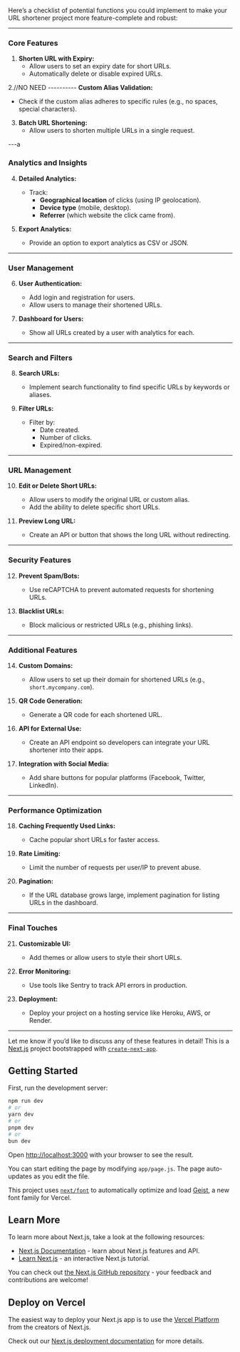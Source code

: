 Here’s a checklist of potential functions you could implement to make your URL shortener project more feature-complete and robust:

---

### **Core Features**
1. **Shorten URL with Expiry:**          
   - Allow users to set an expiry date for short URLs.
   - Automatically delete or disable expired URLs.

2.//NO NEED ---------- **Custom Alias Validation:**
   - Check if the custom alias adheres to specific rules (e.g., no spaces, special characters).

3. **Batch URL Shortening:**
   - Allow users to shorten multiple URLs in a single request.

---a

### **Analytics and Insights**
4. **Detailed Analytics:**
   - Track:
     - **Geographical location** of clicks (using IP geolocation).
     - **Device type** (mobile, desktop).
     - **Referrer** (which website the click came from).

5. **Export Analytics:**
   - Provide an option to export analytics as CSV or JSON.

---

### **User Management**
6. **User Authentication:**
   - Add login and registration for users.
   - Allow users to manage their shortened URLs.

7. **Dashboard for Users:**
   - Show all URLs created by a user with analytics for each.

---

### **Search and Filters**
8. **Search URLs:**
   - Implement search functionality to find specific URLs by keywords or aliases.

9. **Filter URLs:**
   - Filter by:
     - Date created.
     - Number of clicks.
     - Expired/non-expired.

---

### **URL Management**
10. **Edit or Delete Short URLs:**
    - Allow users to modify the original URL or custom alias.
    - Add the ability to delete specific short URLs.

11. **Preview Long URL:**
    - Create an API or button that shows the long URL without redirecting.

---

### **Security Features**
12. **Prevent Spam/Bots:**
    - Use reCAPTCHA to prevent automated requests for shortening URLs.

13. **Blacklist URLs:**
    - Block malicious or restricted URLs (e.g., phishing links).

---

### **Additional Features**
14. **Custom Domains:**
    - Allow users to set up their domain for shortened URLs (e.g., `short.mycompany.com`).

15. **QR Code Generation:**
    - Generate a QR code for each shortened URL.

16. **API for External Use:**
    - Create an API endpoint so developers can integrate your URL shortener into their apps.

17. **Integration with Social Media:**
    - Add share buttons for popular platforms (Facebook, Twitter, LinkedIn).

---

### **Performance Optimization**
18. **Caching Frequently Used Links:**
    - Cache popular short URLs for faster access.

19. **Rate Limiting:**
    - Limit the number of requests per user/IP to prevent abuse.

20. **Pagination:**
    - If the URL database grows large, implement pagination for listing URLs in the dashboard.

---

### **Final Touches**
21. **Customizable UI:**
    - Add themes or allow users to style their short URLs.

22. **Error Monitoring:**
    - Use tools like Sentry to track API errors in production.

23. **Deployment:**
    - Deploy your project on a hosting service like Heroku, AWS, or Render.

---

Let me know if you’d like to discuss any of these features in detail!
This is a [Next.js](https://nextjs.org) project bootstrapped with [`create-next-app`](https://github.com/vercel/next.js/tree/canary/packages/create-next-app).

## Getting Started

First, run the development server:

```bash
npm run dev
# or
yarn dev
# or
pnpm dev
# or
bun dev
```

Open [http://localhost:3000](http://localhost:3000) with your browser to see the result.

You can start editing the page by modifying `app/page.js`. The page auto-updates as you edit the file.

This project uses [`next/font`](https://nextjs.org/docs/app/building-your-application/optimizing/fonts) to automatically optimize and load [Geist](https://vercel.com/font), a new font family for Vercel.

## Learn More

To learn more about Next.js, take a look at the following resources:

- [Next.js Documentation](https://nextjs.org/docs) - learn about Next.js features and API.
- [Learn Next.js](https://nextjs.org/learn) - an interactive Next.js tutorial.

You can check out [the Next.js GitHub repository](https://github.com/vercel/next.js) - your feedback and contributions are welcome!

## Deploy on Vercel

The easiest way to deploy your Next.js app is to use the [Vercel Platform](https://vercel.com/new?utm_medium=default-template&filter=next.js&utm_source=create-next-app&utm_campaign=create-next-app-readme) from the creators of Next.js.

Check out our [Next.js deployment documentation](https://nextjs.org/docs/app/building-your-application/deploying) for more details.
